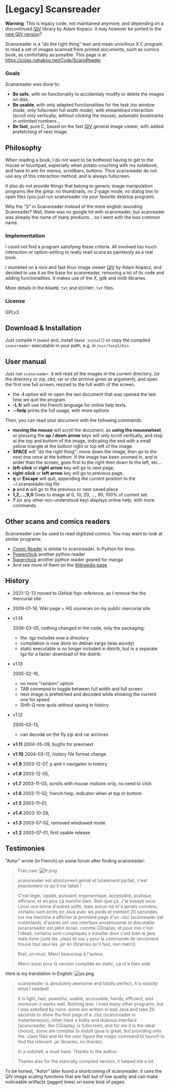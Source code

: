 # [Legacy] Scansreader 

**Warning**: This is legacy code, not maintained anymore, and depending on a discontinued [QIV](https://packages.debian.org/unstable/qiv) library by Adam Kopacz. It may however be ported to the [new QIV version](http://spiegl.de/qiv/)?



Scansreader is a "do the right thing" lean and mean unix/linux X C  program to read a set of images scanned from printed documents, such as  comics book, as confortably as possible. This page is at https://colas.nahaboo.net/Code/ScansReader

###   Goals 

 Scansreader was done to:  

-  **Be safe**, with no functionality to accidentaly modify or delete the images on disk.
-  **Be usable**, with only adapted functionalities for the task (no window mode, only fullscreen full width mode), with  streamlined interaction (scroll only vertically, without clicking the  mouse), automatic bookmarks in unlimited numbers...
-  **Be fast**, pure C, based on the fast [QIV](http://www.klografx.net/qiv/) general image viewer, with added prefetching of next image.

##   Philosophy 

 When reading a book, I do not want to be bothered having to get to the  mouse or touchpad, especially when potato-couching with my notebook, and have to aim for menus, scrollbars, buttons. Thus scansreader do not use any of this interaction method, and is always fullscreen.

It also do not provide things that belong to generic image manipulation  programs like the gimp: no thumbnails, no 2-page mode, no dialog box to  open files (you just run scansreader via your favorite desktop program).

Why the "S" in Scan*s*reader instead of the more english sounding  Scanreader? Well, there was no google hit with scansreader, but  scanreader was already the name of many products... so I went with the  less common name.

### Implementation 

 I could not find a program satisfying these criteria. All involved too  much interaction or option-setting to really read scans as painlessly as a real book.

I stumbled on a nice and fast linux image viewer [QIV](http://www.klografx.net/qiv/) by Adam Kopacz, and decided to use it as the base for scansreader,  removing a lot of its code and adding functionalities. It makes use of  the X, gdk and imlib libraries.

More details in the `README.txt` and `HISTORY.txt` files.

### License 

GPLv3

## Download & Installation 

Just compile it (`make`) and, install (`make install`) or copy the compiled `scansreader` executable in your path, e.g. in  `/usr/local/bin`.

##   User manual 

 Just run `scansreader`. it will read all the images in the  current directory, (or the directory or zip, cbz, rar or cbr archive  given as argument), and open the first one full screen, resized to the  full width of the screen.  

-  the **-l** option will re-open the last document that was opened the last time we quit the program.
-  **-L fr** will use the French language for online help texts.
-  **--help** prints the full usage, with more options

  Then, you can read your document with the following commands:  

-  **moving the mouse** will scroll the document, as **using the mousewheel**, or pressing the **up / down arrow** keys will only scroll vertically, and stop at the top and bottom of the image, indicating the end with a small yellow triangle at the bottom  right or top left of the image.
-  **SPACE** will "do the right thing": move down  the image, then go to the next one once at the bottom. If the image has  been zoomed in, and is wider than the screen, goes first to the right  then down to the left, etc...
-  **left-click** or **right arrow** key will go to next page,
-  **right-click** or **left arrow** key will go to previous page,
-  **q** or **Escape** will quit, appending the current position to the ~/.scansreader.log file
-  **p** and **n** will go to the previous or next saved place
-  **1,2,...,9,0** Goes to image at 0, 10, 20, ..., 90, 100% of current set.
-  **?** (or any other non-understood key) displays online help, with more commands



##   Other scans and comics readers 

Scansreader can be used to read digitized comics. You may want to look at similar programs: 

-  [Comic Reader](http://creader.sourceforge.net/) is similar to scansreader. In Python for linux.
-  [Powerchick](http://home.gna.org/powerchick/) another python reader
-  [Superchick](http://sacredchao.net/~piman/software.shtml) another python reader geared for manga
-  And see more of them on the [Wikipedia page](http://www.zcultfm.com/~comic/wiki/index.php/Comic_Viewers)



##   History 

- 2021-12-13 moved to GitHub fopr reference, as I remove the the mercurial site

- 2009-01-18, Wiki page + HG soureces on my public mercurial site

- v1.14

   2006-03-05, nothing changed in the code, only the packaging: 

  -  the .tgz includes now a directory
  -  compilation is now done on debian sarge (was woody)
  -  static executable is no longer included in distrib, but in        a separate tgz for a faster download of the distrib

- v1.13

   2005-02-16,  

  -  no more "random" option 
  -  TAB command to toggle between full width and full screen
  -  next image is prefetched and decoded while showing the current one for        speed
  -  Shift-Q now quits without saving in history

- v1.12

   2005-02-13,  

  -  can decode on the fly zip and rar archives

-  **v1.11** 2004-05-09, bugfix for prev/next

-  **v1.10** 2004-03-12, history file format change

-  **v1.9** 2003-12-07, p and n navigates in history

-  **v1.8** 2003-12-05, 

-  **v1.7** 2003-11-03, scrolls with mouse motions only, no need to click

-  **v1.6** 2003-11-02, french help, indicator when at top or bottom

-  **v1.5** 2003-11-01, 

-  **v1.4** 2003-10-29, 

-  **v1.3** 2003-07-02, removed windowed mode

-  **v1.2** 2003-07-01, first usable release



##   Testimonies 

"Astor" wrote (in French) on some forum after finding scansreader:

> Fran,cais: ![fr.png](https://colas.nahaboo.net/pub/System/FamFamFamFlagIcons/fr.png)
>
> scansreader est absolument génial et totalement parfait, c'est exactement ce qu'il me fallait !
>
> C'est léger, rapide, puissant, ergonomique, accessible, pratique, efficace, et en plus çà marche bien. Rien que çà. J'ai essayé sous Linux une tonne d'autres softs, mais aucun ne m'a jamais convenu, certains sont écrits en Java avec les pieds et mettent 20 secondes sur ma machine à afficher la première page d'un .cbz (scanreader est instantané), d'autres ont une interface envahissante et discutable (scansreader est plein écran, comme CDisplay, et pour moi c'est l'idéal), certains sont compliqués à installer (bon c'est bien le java mais livrer juste les .class et vas y pour la commande de lancement trouve tout seul les .jar en librairies qu'il faut, non merci).
>
> Bref, un must. Merci beaucoup à l'auteur.
>
> Merci aussi pour la version compilée en static, çà m'a bien aidé.

Here is my translation in English: ![us.png](https://colas.nahaboo.net/pub/System/FamFamFamFlagIcons/us.png)

> scansreader is absolutely awesome and totally perfect, it is exactly what I needed!
>
> It is light, fast, powerful, usable, accessible, handy, efficient, and  moreover it works well. Nothing less. I tried many other programs, but I was satisfied by none, some are  written in bad Java and take 20 seconds to show the first page of a .cbz (scansreader is instantaneous), other have a bulky and dubious  interface (scansreader, like CDisplay, is fullscreen, and for me it is  the ideal choice), some are complex to install (java is great, but  providing only the .class files and let the user figure the magic  command to launch to find the relevant .jar libraries, no thanks).
>
> In a nutshell, a must have. Thanks to the author.
>
> Thanks also for the statically compiled version, it helped me a lot.



To be honest, "Astor" later found a shortcoming of scansreader: it uses  the QIV image scaling functions that are fast but of low quality and can make noticeable artifacts (jagged lines) on some kind of pages.
